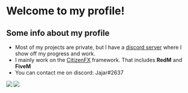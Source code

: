 # Welcome to my profile!
## Some info about my profile
* Most of my projects are private, but I have a [discord server](https://discord.gg/6uMnJWXezX) where I show off my progress and work.
* I mainly work on the [CitizenFX](https://github.com/citizenfx) framework. That includes **RedM** and **FiveM**
* You can contact me on discord: Jajar#2637

<p>
  <img align = 'left' src="https://github-readme-stats.vercel.app/api?username=JajarGaming&include_all_commits=true&theme=github_dark&show_icons=true&hide_border=true&count_private=true"/>
 	<img align = 'left' src="https://github-readme-stats.vercel.app/api/wakatime?username=Jajar&theme=github_dark&hide_border=true&layout=compact&langs_count=8" />
</p>
